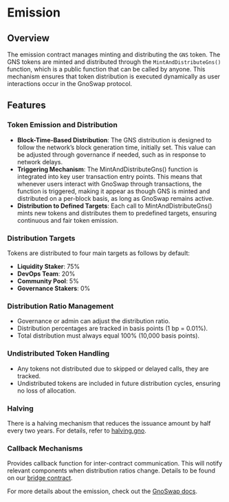 # Emission

## Overview

The emission contract manages minting and distributing the `GNS` token. The GNS tokens are minted and distributed through the `MintAndDistributeGns()` function, which is a public function that can be called by anyone. This mechanism ensures that token distribution is executed dynamically as user interactions occur in the GnoSwap protocol.

## Features

### Token Emission and Distribution

- **Block-Time-Based Distribution**: The GNS distribution is designed to follow the network’s block generation time, initially set. This value can be adjusted through governance if needed, such as in response to network delays.
- **Triggering Mechanism**: The MintAndDistributeGns() function is integrated into key user transaction entry points. This means that whenever users interact with GnoSwap through transactions, the function is triggered, making it appear as though GNS is minted and distributed on a per-block basis, as long as GnoSwap remains active.
- **Distribution to Defined Targets**: Each call to MintAndDistributeGns() mints new tokens and distributes them to predefined targets, ensuring continuous and fair token emission.

### Distribution Targets

Tokens are distributed to four main targets as follows by default:

- **Liquidity Staker**: 75%
- **DevOps Team**: 20%
- **Community Pool**: 5%
- **Governance Stakers**: 0%

### Distribution Ratio Management

- Governance or admin can adjust the distribution ratio.
- Distribution percentages are tracked in basis points (1 bp = 0.01%).
- Total distribution must always equal 100% (10,000 basis points).

### Undistributed Token Handling

- Any tokens not distributed due to skipped or delayed calls, they are tracked.
- Undistributed tokens are included in future distribution cycles, ensuring no loss of allocation.

### Halving

There is a halving mechanism that reduces the issuance amount by half every two years. For details, refer to [halving.gno](../gns/halving.gno).

### Callback Mechanisms

Provides callback function for inter-contract communication. This will notify relevant components when distribution ratios change. Details to be found on our [bridge contract](https://github.com/gnoswap-labs/gnoswap/tree/main/contract/r/gnoswap/bridge#bridge).

For more details about the emission, check out the [GnoSwap docs](https://docs.gnoswap.io/gnoswap-token/emission).
